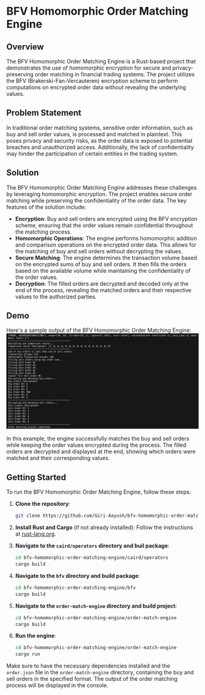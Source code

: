 # BFV Homomorphic Order Matching Engine

## Overview
The BFV Homomorphic Order Matching Engine is a Rust-based project that demonstrates the use of homomorphic encryption for secure and privacy-preserving order matching in financial trading systems. The project utilizes the BFV (Brakerski-Fan-Vercauteren) encryption scheme to perform computations on encrypted order data without revealing the underlying values.

## Problem Statement
In traditional order matching systems, sensitive order information, such as buy and sell order values, is processed and matched in plaintext. This poses privacy and security risks, as the order data is exposed to potential breaches and unauthorized access. Additionally, the lack of confidentiality may hinder the participation of certain entities in the trading system.

## Solution
The BFV Homomorphic Order Matching Engine addresses these challenges by leveraging homomorphic encryption. The project enables secure order matching while preserving the confidentiality of the order data. The key features of the solution include:

- **Encryption**: Buy and sell orders are encrypted using the BFV encryption scheme, ensuring that the order values remain confidential throughout the matching process.
- **Homomorphic Operations**: The engine performs homomorphic addition and comparison operations on the encrypted order data. This allows for the matching of buy and sell orders without decrypting the values.
- **Secure Matching**: The engine determines the transaction volume based on the encrypted sums of buy and sell orders. It then fills the orders based on the available volume while maintaining the confidentiality of the order values.
- **Decryption**: The filled orders are decrypted and decoded only at the end of the process, revealing the matched orders and their respective values to the authorized parties.

## Demo
Here's a sample output of the BFV Homomorphic Order Matching Engine:
![alt text](demo.png)

In this example, the engine successfully matches the buy and sell orders while keeping the order values encrypted during the process. The filled orders are decrypted and displayed at the end, showing which orders were matched and their corresponding values.

## Getting Started
To run the BFV Homomorphic Order Matching Engine, follow these steps:

1. **Clone the repository**:
    ```sh
    git clone https://github.com/Giri-Aayush/bfv-homomorphic-order-matching-engine.git
    ```

2. **Install Rust and Cargo** (if not already installed):
    Follow the instructions at [rust-lang.org](https://www.rust-lang.org/).

3. **Navigate to the `caird/operators` directory and buil package**:
    ```sh
    cd bfv-homomorphic-order-matching-engine/caird/operators
    cargo build
    ```
4. **Navigate to the `bfv` directory and build package**:
    ```sh
    cd bfv-homomorphic-order-matching-engine/bfv
    cargo build
    ```

7. **Navigate to the `order-match-engine` directory and build project**:
    ```sh
    cd bfv-homomorphic-order-matching-engine/order-match-engine
    cargo build
    ```

9. **Run the engine**:
    ```sh
    cd bfv-homomorphic-order-matching-engine/order-match-engine
    cargo run
    ```

Make sure to have the necessary dependencies installed and the `order.json` file in the `order-match-engine` directory, containing the buy and sell orders in the specified format. The output of the order matching process will be displayed in the console.
